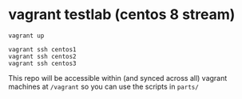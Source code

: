 # vagrant testlab (centos 8 stream)

```
vagrant up

vagrant ssh centos1
vagrant ssh centos2
vagrant ssh centos3
```

This repo will be accessible within (and synced across all) vagrant machines at
`/vagrant` so you can use the scripts in `parts/` 
